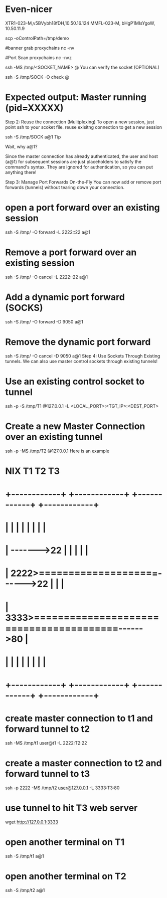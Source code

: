 # Even-nicer
XTR1-023-M,v5BVybh18fDH,10.50.16.124
MMFL-023-M, bHgP1MIsYgoW, 10.50.11.9

scp -oControlPath=/tmp/demo <SOURCE> <DEST>

#banner grab
proxychains nc -nv <IP>  <PORT>

#Port Scan
proxychains nc -nvz <IP>  <PORT>

ssh -MS /tmp/<SOCKET_NAME> <USER>@<TGT IP>
You can verify the socket (OPTIONAL)

ssh -S /tmp/SOCK -O check <USER>@<TGT>
# Expected output: Master running (pid=XXXXX)
Step 2: Reuse the connection (Mulitplexing)
To open a new session, just point ssh to your scoket file. reuse exisitng connection to get a new session

ssh -S /tmp/SOCK a@1
Tip

Wait, why a@1?

Since the master connection has already authenticated, the user and host (a@1) for subsequent sessions are just placeholders to satisfy the command's syntax. They are ignored for authentication, so you can put anything there!

Step 3: Manage Port Forwards On-the-Fly
You can now add or remove port forwards (tunnels) without tearing down your connection.

# open a port forward over an existing session
ssh -S /tmp/<SOCK> -O forward -L 2222:<TGT>:22 a@1

# Remove a port forward over an existing session
ssh -S /tmp/<SOCK> -O cancel -L 2222:<TGT>:22 a@1

# Add a dynamic port forward (SOCKS)
ssh -S /tmp/<SOCK> -O forward -D 9050 a@1

# Remove the dynamic port forward
ssh -S /tmp/<SOCK> -O cancel -D 9050 a@1
Step 4: Use Sockets Through Existing tunnels.
We can also use master control sockets through existing tunnels!

# Use an existing control socket to tunnel 
ssh -p <PORT> -S /tmp/T1 <USER>@127.0.0.1 -L <LOCAL_PORT>:<TGT_IP>:<DEST_PORT>

# Create a new Master Connection over an existing tunnel
ssh -p <PORT> -MS /tmp/T2 <USER>@127.0.0.1
Here is an example

#      NIX                  T1                  T2                  T3
# +------------+      +------------+      +------------+      +------------+      
# |            |      |            |      |            |      |            |   
# |            ------->22          |      |            |      |            |   
# |        2222>====================------>22          |      |            |    
# |        3333>========================================------>80          |     
# |            |      |            |      |            |      |            |    
# +------------+      +------------+      +------------+      +------------+  

# create master connection to t1 and forward tunnel to t2
ssh -MS /tmp/t1 user@t1 -L 2222:T2:22

# create a master connection to t2 and forward tunnel to t3
ssh -p 2222 -MS /tmp/t2 user@127.0.0.1 -L 3333:T3:80

# use tunnel to hit T3 web server
wget http://127.0.0.1:3333

# open another terminal on T1
ssh -S /tmp/t1 a@1

# open another terminal on T2
ssh -S /tmp/t2 a@1
